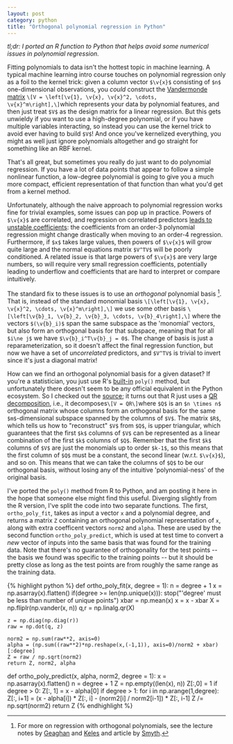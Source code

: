 ```yaml
---
layout: post
category: python
title: "Orthogonal polynomial regression in Python"
---
```


*tl;dr: I ported an R function to Python that helps avoid some numerical issues in polynomial regression.*

Fitting polynomials to data isn't the hottest topic in machine learning. A typical machine learning intro course touches on polynomial regression only as a foil to the kernel trick: given a column vector `$\v{x}$` consisting of `$n$` one-dimensional observations, you *could* construct the [Vandermonde matrix](http://en.wikipedia.org/wiki/Vandermonde_matrix) `\[V = \left[\v{1}, \v{x}, \v{x}^2, \cdots, \v{x}^m\right],\]`which represents your data by polynomial features, and then just treat `$V$` as the design matrix for a linear regression. But this gets unwieldy if you want to use a high-degree polynomial, or if you have multiple variables interacting, so instead you can use the kernel trick to avoid ever having to build `$V$`! And once you've kernelized everything, you might as well just ignore polynomials altogether and go straight for something like an RBF kernel. 

That's all great, but sometimes you really do just want to do polynomial regression. If you have a lot of data points that appear to follow a simple nonlinear function, a low-degree polynomial is going to give you a much more compact, efficient representation of that function than what you'd get from a kernel method. 

Unfortunately, although the naive approach to polynomial regression works fine for trivial examples, some issues can pop up in practice. Powers of `$\v{x}$` are correlated, and regression on correlated predictors [leads to unstable coefficients](http://en.wikipedia.org/wiki/Multicollinearity#Consequences_of_multicollinearity): the coefficients from an order-3 polynomial regression might change drastically when moving to an order-4 regression. Furthermore, if `$x$` takes large values, then powers of `$\v{x}$` will grow quite large and the normal equations matrix `$V^TV$` will be poorly conditioned. A related issue is that large powers of `$\v{x}$` are very large numbers, so will require very small regression coefficients, potentially leading to underflow and coefficients that are hard to interpret or compare intuitively. 

The standard fix to these issues is to use an *orthogonal* polynomial basis [^1]. That is, instead of the standard monomial basis `\[\left[\v{1}, \v{x}, \v{x}^2, \cdots, \v{x}^m\right],\]` we use some other basis `\[\left[\v{b}_1, \v{b}_2, \v{b}_3, \cdots, \v{b}_4\right],\]` where the vectors `$(\v{b}_i)$` span the same subspace as the 'monomial' vectors, but also form an orthogonal basis for that subspace, meaning that for all `$i\ne j$` we have `$\v{b}_i^T\v{b}_j = 0$`. The change of basis is just a reparameterization, so it doesn't affect the final regression function, but now we have a set of *uncorrelated* predictors, and `$V^TV$` is trivial to invert since it's just a diagonal matrix! 

How can we find an orthogonal polynomial basis for a given dataset? If you're a statistician, you just use R's [built-in](http://stat.ethz.ch/R-manual/R-patched/library/stats/html/poly.html) `poly()` method, but unfortunately there doesn't seem to be any official equivalent in the Python ecosystem. So I checked out the [source](https://svn.r-project.org/R/tags/R-3-0-2/src/library/stats/R/contr.poly.R); it turns out that R just uses a [QR decomposition](http://en.wikipedia.org/wiki/QR_decomposition), i.e., it decomposes`\[V = QR\]`where `$Q$` is an `$n \times n$` orthogonal matrix whose columns form an orthogonal basis for the same `$m$`-dimensional subspace spanned by the columns of `$V$`. The matrix `$R$`, which tells us how to "reconstruct" `$V$` from `$Q$`, is upper triangular, which guarantees that the first `$k$` columns of `$V$` can be represented as a linear combination of the first `$k$` columns of `$Q$`. Remember that the first `$k$` columns of `$V$` are just the monomials up to order `$k-1$`, so this means that the first column of `$Q$` must be a constant, the second linear (w.r.t. `$\v{x}$`), and so on. This means that we can take the columns of `$Q$` to be our orthogonal basis, without losing any of the intuitive 'polynomial-ness' of the original basis.

I've ported the `poly()` method from R to Python, and am posting it here in the hope that someone else might find this useful. Diverging slightly from the R version, I've split the code into two separate functions. The first, `ortho_poly_fit`, takes as input a vector `x` and a polynomial degree, and returns a matrix `Z` containing an orthogonal polynomial representation of `x`, along with extra coefficent vectors `norm2` and `alpha`. These are used by the second function `ortho_poly_predict`, which is used at test time to convert a *new* vector of inputs into the same basis that was found for the training data. Note that there's no guarantee of orthogonality for the test points -- the basis we found was specific to the training points -- but it should be pretty close as long as the test points are from roughly the same range as the training data. 

{% highlight python %}
def ortho_poly_fit(x, degree = 1):
    n = degree + 1
    x = np.asarray(x).flatten()
    if(degree >= len(np.unique(x))):
            stop("'degree' must be less than number of unique points")
    xbar = np.mean(x)
    x = x - xbar
    X = np.fliplr(np.vander(x, n))
    q,r = np.linalg.qr(X)

    z = np.diag(np.diag(r))
    raw = np.dot(q, z)

    norm2 = np.sum(raw**2, axis=0)
    alpha = (np.sum((raw**2)*np.reshape(x,(-1,1)), axis=0)/norm2 + xbar)[:degree]
    Z = raw / np.sqrt(norm2)
    return Z, norm2, alpha

def ortho_poly_predict(x, alpha, norm2, degree = 1):
    x = np.asarray(x).flatten()
    n = degree + 1
    Z = np.empty((len(x), n))
    Z[:,0] = 1
    if degree > 0:
        Z[:, 1] = x - alpha[0]
    if degree > 1:
      for i in np.arange(1,degree):
          Z[:, i+1] = (x - alpha[i]) * Z[:, i] - (norm2[i] / norm2[i-1]) * Z[:, i-1]
    Z /= np.sqrt(norm2)
    return Z
{% endhighlight %}
 
[^1]: For more on regression with orthogonal polynomials, see the lecture notes by [Geaghan](http://www.stat.lsu.edu/faculty/geaghan/exst7034/fall2005/pdf/17-polynomials.pdf) and [Keles](ftp://ftp.cs.wisc.edu/pub/users/keles/849_TEX/lecture_102708.pdf) and article by [Smyth](http://www.statsci.org/smyth/pubs/EoB/bap064-.pdf).
